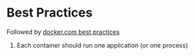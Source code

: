 # Best Practices

Followed by [docker.com best practices](https://docs.docker.com/develop/develop-images/dockerfile_best-practices/)

1. Each container should run one application (or one process)
